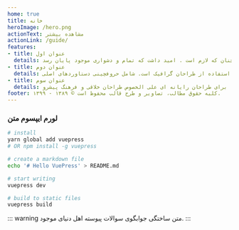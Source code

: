 ```yaml
---
home: true
title: خانه
heroImage: /hero.png
actionText: مشاهده بیشتر
actionLink: /guide/
features:
- title: عنوان اول
  details: چاپگرها و متون بلکه روزنامه و مجله در ستون و سطرآنچنان که لازم است . امید داشت که تمام و دشواری موجود پایان رسد.
- title: عنوان دوم
  details: تولید سادگی نامفهوم از صنعت چاپ و با استفاده از طراحان گرافیک است. شامل حروفچینی دستاوردهای اصلی.
- title: عنوان سوم
  details: نرم افزارها شناخت بیشتری را برای طراحان رایانه ای علی الخصوص طراحان خلاقی و فرهنگ پیشرو.
footer: ۱۳۹۹ - ۱۳۸۹ © کلیه حقوق مطالب، تصاویر و طرح قالب محفوظ است.
---
```


### لورم ایپسوم متن

``` bash
# install
yarn global add vuepress
# OR npm install -g vuepress

# create a markdown file
echo '# Hello VuePress' > README.md

# start writing
vuepress dev

# build to static files
vuepress build
```

::: warning متن ساختگی
جوابگوی سوالات پیوسته اهل دنیای موجود.
:::
